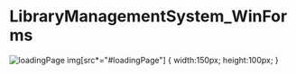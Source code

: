 # LibraryManagementSystem_WinForms
![loadingPage](https://user-images.githubusercontent.com/101165689/211234899-8d587b0d-d2a6-4a79-81d7-9fda22eac187.png)
img[src*="#loadingPage"] {
   width:150px;
   height:100px;
}
